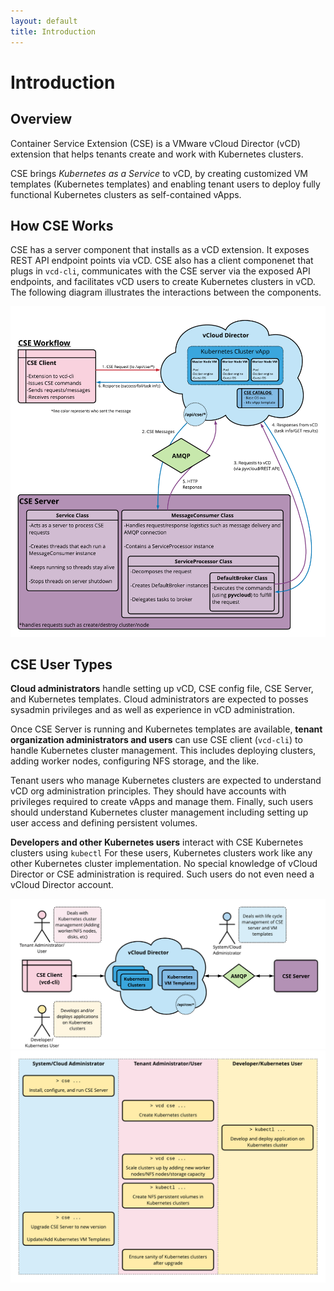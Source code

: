 ```yaml
---
layout: default
title: Introduction
---
```


# Introduction
<a name="overview"></a>
## Overview

Container Service Extension (CSE) is a VMware vCloud Director (vCD)
extension that helps tenants create and work with Kubernetes clusters.

CSE brings _Kubernetes as a Service_ to vCD, by creating customized
VM templates (Kubernetes templates) and enabling tenant users to deploy fully functional
Kubernetes clusters as self-contained vApps.

<a name="cseworkflow"></a>
## How CSE Works

CSE has a server component that installs as a vCD extension. It exposes REST
API endpoint points via vCD. CSE also has a client componenet that plugs in
``vcd-cli``, communicates with the CSE server via the exposed API endpoints, and
facilitates vCD users to create Kubernetes clusters in vCD. The following
diagram illustrates the interactions between the components.

![cse-workflow](img/cse-workflow-2.png)

<a name="cseusers"></a>
## CSE User Types

**Cloud administrators** handle setting up vCD, CSE config
file, CSE Server, and Kubernetes templates. Cloud administrators are expected to
posses sysadmin privileges and as well as experience in vCD administration.

Once CSE Server is running and Kubernetes templates are available, **tenant
organization administrators and users** can use CSE client (``vcd-cli``)
to handle Kubernetes cluster management. This includes deploying
clusters, adding worker nodes, configuring NFS storage, and the
like.

Tenant users who manage Kubernetes clusters are expected to understand
vCD org administration principles. They should have accounts with privileges
required to create vApps and manage them. Finally, such users should understand
Kubernetes cluster management including setting up user access and
defining persistent volumes.

**Developers and other Kubernetes users** interact with CSE Kubernetes
clusters using ``kubectl`` For these users, Kubernetes clusters
work like any other Kubernetes cluster implementation. No special
knowledge of vCloud Director or CSE administration is required.
Such users do not even need a vCloud Director account.

![cse-overview](img/cse-overview.png)
![cse-roles](img/cse-roles.png)
